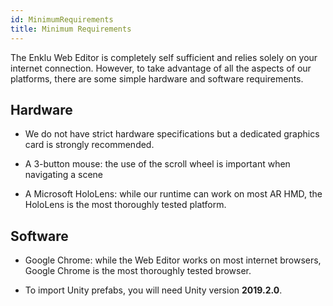 ```yaml
---
id: MinimumRequirements
title: Minimum Requirements
---
```


The Enklu Web Editor is completely self sufficient and relies solely on your internet connection. However, to take advantage of all the aspects of our platforms, there are some simple hardware and software requirements.

## Hardware

- We do not have strict hardware specifications but a dedicated graphics card is strongly recommended.

- A 3-button mouse: the use of the scroll wheel is important when navigating a scene

- A Microsoft HoloLens: while our runtime can work on most AR HMD, the HoloLens is the most thoroughly tested platform.

## Software

- Google Chrome: while the Web Editor works on most internet browsers, Google Chrome is the most thoroughly tested browser.

- To import Unity prefabs, you will need Unity version **2019.2.0**.